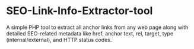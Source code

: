 # SEO-Link-Info-Extractor-tool
A simple PHP tool to extract all anchor links from any web page along with detailed SEO-related metadata like href, anchor text, rel, target, type (internal/external), and HTTP status codes.
